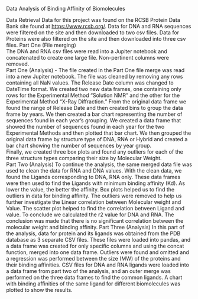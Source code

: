 Data Analysis of Binding Affinity of Biomolecules


Data Retrieval 
Data for this project was found on the RCSB Protein Data Bank site found at https://www.rcsb.org/.
Data for DNA and RNA sequences were filtered on the site and then downloaded to two csv files.  Data for Proteins were also filtered on the site and then downloaded into three csv files.
Part One (File merging)  
The DNA and RNA csv files were read into a Jupiter notebook and concatenated to create one large file.  Non-pertinent columns were removed.  
Part One (Analysis) - 
The file created in the Part One file merge was read into a new Jupiter notebook.  The file was cleaned by removing any rows containing all NaN values.  The Release Date column was changed to DateTime format.
We created two new data frames, one containing only rows for the Experimental Method “Solution NMR” and the other for the Experimental Method “X-Ray Diffraction.”  From the original data frame we found the range of Release Date and then created bins to group the data frame by years. We then created a bar chart representing the number of sequences found in each year’s grouping. We created a data frame that showed the number of sequences found in each year for the two Experimental Methods and then plotted that bar chart.  We then grouped the original data frame by structure type of DNA, RNA or Hybrid and created a bar chart showing the number of sequences by year group.  
Finally, we created three box plots and found any outliers for each of the three structure types comparing their size by Molecular Weight.  
Part Two (Analysis)
To continue the analysis, the same merged data file was used to clean the data for RNA and DNA values.
With the clean data, we found the Ligands corresponding to DNA, RNA only. These data frames were then used to find the Ligands with minimum binding affinity (Kd). As lower the value, the better the affinity. Box plots helped us to find the outliers in data for binding affinity. The outliers were removed to help us further investigate the Linear correlation between Molecular weight and Value. The scatter plot helped to find the correlation between Ligand and value. To conclude we calculated the r2 value for DNA and RNA. The conclusion was made that there is no significant correlation between the molecular weight and binding affinity. 
Part Three (Analysis)
In this part of the analysis, data for protein and its ligands was obtained from the PDB database as 3 separate CSV files. These files were loaded into pandas, and a data frame was created for only specific columns and using the concat function, merged into one data frame. Outliers were found and omitted and a regression was performed between the size (MW) of the proteins and their binding affinities. CSV files for DNA and RNA ligands were loaded into a data frame from part two of the analysis, and an outer merge was performed on the three data frames to find the common ligands. A chart with binding affinities of the same ligand for different biomolecules was plotted to show the results. 



